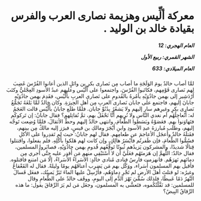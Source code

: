 <h1 dir="rtl">معركة ألِّيس وهزيمة نصارى العرب والفرس بقيادة خالد بن الوليد .</h1>

<h5 dir="rtl">العام الهجري:  12

الشهر القمري: ربيع الأول

العام الميلادي: 633</h5>

<p dir="rtl">لمَّا أصاب خالدٌ يومَ الوَلَجَةِ ما أصاب مِن نَصارى بكرِ بن وائلٍ الذين أعانوا الفُرْسَ غَضِبَ لهم نَصارى قَوْمِهم، فكاتَبوا الفُرْسَ، واجتمعوا على أَلَّيْس وعليهم عبدُ الأسودِ العِجْليُّ وكتَبَ أَرْدَشِير إلى بهمن جاذُوَيْهِ يأمُرهُ بالقُدومِ على نَصارى العربِ بأُلَّيْس، فقَدِمَ بهمن جاذُوَيْهِ جابانَ إليهم، فاجتمع على جابان نَصارى العربِ مِن أهلِ الحِيرَةِ. وكان خالدٌ لمَّا بَلغَهُ تَجَمُّعُ نَصارى بكرٍ وغيرِهم سار إليهم ولا يَشعُرُ بِدُنُوِّ جابان. فلمَّا طلَع جابانُ بأُلَّيْس قالت العَجَمُ له: أَنُعاجِلُهُم أم نغدي النَّاس ولا نُريهِم أَنَّا نَحْفَلُ بهم، ثمَّ نُقاتِلهم؟ فقال جابانُ: إن تَركوكُم فتَهاوَنوا بهم. فعَصَوْهُ وبَسَطوا الطَّعامَ، وانتهى خالدٌ إليهم وحطَّ الأثقالَ، فلمَّا وُضِعت تَوجَّه إليهم، وطلَب مُبارزةَ عبدِ الأسودِ وابنِ أَبْجَرَ ومالكِ بن قيسٍ، فبرَز إليه مالكٌ مِن بينهم، فقَتلَهُ خالدٌ وأَعجَل الأعاجمَ عن طعامِهم. فقال لهم جابانُ: حيث لم تَقدِروا على الأكلِ فسُمُّوا الطَّعامَ، فإن ظَفرتُم فأَيْسَرُ هالِكٍ، وإن كانت لهم هَلكوا بأَكْلِهِ. فلم يفعلوا، واقتتلوا قِتالًا شديدًا، والمشركون يَزيدُهم ثُبوتًا تَوقُّعُهم قُدومِ بهمن جاذُوَيْهِ، فصابَروا المسلمين، فقال خالدٌ: اللَّهمَّ إن هَزمتَهُم فعَلَيَّ أن لا أَسْتَبْقِي منهم مَن أَقدِر عليه حتَّى أُجري مِن دمائهِم نَهرَهُم. فانهزمت فارِسُ فنادى مُنادي خالدٍ: الأُسَراءُ الأُسَراءُ، إلَّا مَن امتنع فاقتلوه. فأقبل بهم المسلمون أُسَراء، ووَكَّل بهم مَن يَضرِب أعناقَهُم يومًا وليلةً. فقال له القَعْقاعُ وغيرُه: لو قتلتَ أهلَ الأرضِ لم تَجْرِ دِماؤهُم، فأَرْسِلْ عليها الماءَ تَبَرَّ يَمينُك، ففعَل فَسالَ النَّهرُ دَمًا عَبيطًا، فلذلك سُمِّيَ نَهْرَ الدَّمِ إلى اليومِ، ووقَف خالدٌ على الطَّعامِ وقال للمسلمين: قد نَفَّلْتُكُموه، فتَعشَّى به المسلمون، وجعَل مَن لم يَرَ الرِّقاقَ يقول: ما هذه الرِّقاقُ البِيضُ؟</p></br>
